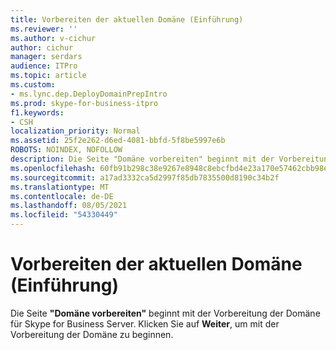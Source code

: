 ```yaml
---
title: Vorbereiten der aktuellen Domäne (Einführung)
ms.reviewer: ''
ms.author: v-cichur
author: cichur
manager: serdars
audience: ITPro
ms.topic: article
ms.custom:
- ms.lync.dep.DeployDomainPrepIntro
ms.prod: skype-for-business-itpro
f1.keywords:
- CSH
localization_priority: Normal
ms.assetid: 25f2e262-d6ed-4081-bbfd-5f8be5997e6b
ROBOTS: NOINDEX, NOFOLLOW
description: Die Seite "Domäne vorbereiten" beginnt mit der Vorbereitung der Domäne für Skype for Business Server. Klicken Sie auf Weiter, um mit der Vorbereitung der Domäne zu beginnen.
ms.openlocfilehash: 60fb91b298c38e9267e8948c8ebcfbd4e23a170e57462cbb98ec7b18a2b6b4f0
ms.sourcegitcommit: a17ad3332ca5d2997f85db7835500d8190c34b2f
ms.translationtype: MT
ms.contentlocale: de-DE
ms.lasthandoff: 08/05/2021
ms.locfileid: "54330449"
---
```

# <a name="prepare-current-domain-intro"></a>Vorbereiten der aktuellen Domäne (Einführung)
 
Die Seite **"Domäne vorbereiten"** beginnt mit der Vorbereitung der Domäne für Skype for Business Server. Klicken Sie auf **Weiter**, um mit der Vorbereitung der Domäne zu beginnen.
  

